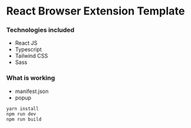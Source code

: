# React Browser Extension Template

### Technologies included
 - React JS
 - Typescript
 - Tailwind CSS
 - Sass
  
### What is working
 - manifest.json
 - popup

```
yarn install
npm run dev
npm run build
```
